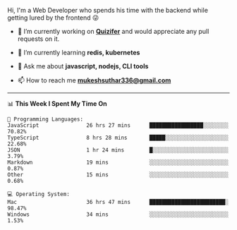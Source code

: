 Hi, I'm a Web Developer who spends his time with the backend while getting lured by the frontend 😜

- 🔭 I’m currently working on **[Quizifer](https://github.com/SutharMukesh/Quizifer/)** and would appreciate any pull requests on it.

- 🌱 I’m currently learning **redis, kubernetes**

- 💬 Ask me about **javascript, nodejs, CLI tools**

- 📫 How to reach me **mukeshsuthar336@gmail.com**

---
<!--START_SECTION:waka-->
📊 **This Week I Spent My Time On** 

```text
💬 Programming Languages: 
JavaScript               26 hrs 27 mins      █████████████████░░░░░░░░   70.82% 
TypeScript               8 hrs 28 mins       █████░░░░░░░░░░░░░░░░░░░░   22.68% 
JSON                     1 hr 24 mins        █░░░░░░░░░░░░░░░░░░░░░░░░   3.79% 
Markdown                 19 mins             ░░░░░░░░░░░░░░░░░░░░░░░░░   0.87% 
Other                    15 mins             ░░░░░░░░░░░░░░░░░░░░░░░░░   0.68%

💻 Operating System: 
Mac                      36 hrs 47 mins      ████████████████████████░   98.47% 
Windows                  34 mins             ░░░░░░░░░░░░░░░░░░░░░░░░░   1.53%

```


<!--END_SECTION:waka-->
